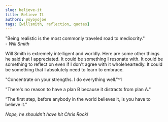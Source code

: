 ```yaml
---
slug: believe-it
title: Believe It
authors: yoyoyojoe
tags: [willsmith, reflection, quotes]
---
```


"Being realistic is the most commonly traveled road to mediocrity."  
*- Will Smith*

<!--truncate-->

Will Smith is extremely intelligent and worldly. Here are some other things he said that I appreciated. It could be something I resonate with. It could be something to reflect on even if I don't agree with it wholeheartedly. It could be something that I absolutely need to learn to embrace.

"Concentrate on your strengths. I do everything well."^1

"There's no reason to have a plan B because it distracts from plan A." 

“The first step, before anybody in the world believes it, is you have to believe it.” 

*Nope, he shouldn't have hit Chris Rock!*